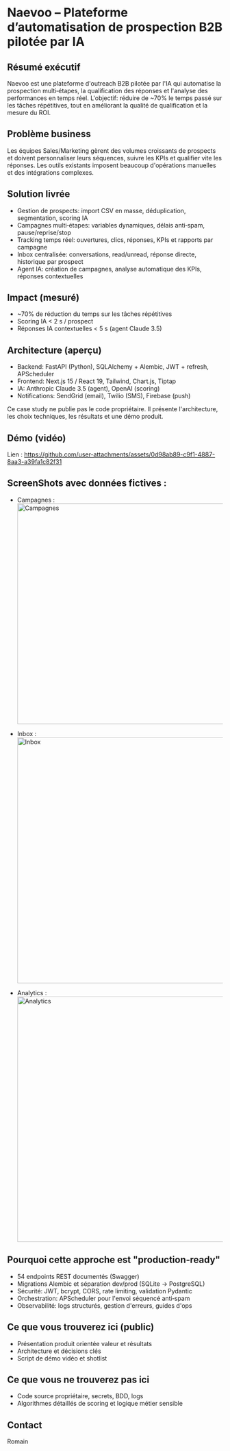 # Naevoo – Plateforme d’automatisation de prospection B2B pilotée par IA

## Résumé exécutif
Naevoo est une plateforme d'outreach B2B pilotée par l'IA qui automatise la prospection multi‑étapes, la qualification des réponses et l'analyse des performances en temps réel. L'objectif: réduire de ~70% le temps passé sur les tâches répétitives, tout en améliorant la qualité de qualification et la mesure du ROI.

## Problème business
Les équipes Sales/Marketing gèrent des volumes croissants de prospects et doivent personnaliser leurs séquences, suivre les KPIs et qualifier vite les réponses. Les outils existants imposent beaucoup d'opérations manuelles et des intégrations complexes.

## Solution livrée
- Gestion de prospects: import CSV en masse, déduplication, segmentation, scoring IA
- Campagnes multi‑étapes: variables dynamiques, délais anti‑spam, pause/reprise/stop
- Tracking temps réel: ouvertures, clics, réponses, KPIs et rapports par campagne
- Inbox centralisée: conversations, read/unread, réponse directe, historique par prospect
- Agent IA: création de campagnes, analyse automatique des KPIs, réponses contextuelles

## Impact (mesuré)
- ~70% de réduction du temps sur les tâches répétitives
- Scoring IA < 2 s / prospect
- Réponses IA contextuelles < 5 s (agent Claude 3.5)

## Architecture (aperçu)
- Backend: FastAPI (Python), SQLAlchemy + Alembic, JWT + refresh, APScheduler
- Frontend: Next.js 15 / React 19, Tailwind, Chart.js, Tiptap
- IA: Anthropic Claude 3.5 (agent), OpenAI (scoring)
- Notifications: SendGrid (email), Twilio (SMS), Firebase (push)

Ce case study ne publie pas le code propriétaire. Il présente l'architecture, les choix techniques, les résultats et une démo produit.

## Démo (vidéo)
Lien : 
https://github.com/user-attachments/assets/0d98ab89-c9f1-4887-8aa3-a39fa1c82f31


## ScreenShots avec données fictives :

- Campagnes : <img width="1015" height="515" alt="Campagnes" src="https://github.com/user-attachments/assets/35696e6d-eed3-49b7-95bf-73af5861f1e4" />

- Inbox : <img width="1014" height="574" alt="Inbox" src="https://github.com/user-attachments/assets/defc63d4-49bf-4bbb-80a7-bbd962106de2" />

- Analytics : <img width="1022" height="573" alt="Analytics" src="https://github.com/user-attachments/assets/b3dfd565-53a9-4866-9996-86e3b8b4b474" />


## Pourquoi cette approche est "production‑ready"
- 54 endpoints REST documentés (Swagger)
- Migrations Alembic et séparation dev/prod (SQLite → PostgreSQL)
- Sécurité: JWT, bcrypt, CORS, rate limiting, validation Pydantic
- Orchestration: APScheduler pour l'envoi séquencé anti‑spam
- Observabilité: logs structurés, gestion d'erreurs, guides d'ops

## Ce que vous trouverez ici (public)
- Présentation produit orientée valeur et résultats
- Architecture et décisions clés
- Script de démo vidéo et shotlist

## Ce que vous ne trouverez pas ici
- Code source propriétaire, secrets, BDD, logs
- Algorithmes détaillés de scoring et logique métier sensible

## Contact
Romain 


